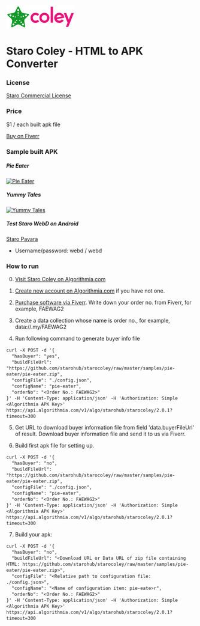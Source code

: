 ![StaroColey](https://github.com/starohub/starocoley/raw/master/resources/images/starocoley-64.png)

# Staro Coley - HTML to APK Converter

### License

[Staro Commercial License](https://github.com/starohub/starocoley/blob/master/LICENSE.md)

### Price

$1 / each built apk file

[Buy on Fiverr](https://www.fiverr.com/share/Yo6LLR)

### Sample built APK

##### Pie Eater

[![Pie Eater](https://github.com/starohub/starocoley/raw/master/samples/pie-eater/src/pie-eater.png)](https://github.com/starohub/starocoley/tree/master/samples/pie-eater)

##### Yummy Tales

[![Yummy Tales](https://github.com/starohub/starocoley/raw/master/samples/yummy-tales/src/yummy-tales.png)](https://github.com/starohub/starocoley/tree/master/samples/yummy-tales)

##### Test Staro WebD on Android

[Staro Payara](https://github.com/starohub/starocoley/raw/master/samples/payara/staropayara.apk)

* Username/password: webd / webd

### How to run

0. [Visit Staro Coley on Algorithmia.com](https://algorithmia.com/algorithms/starohub/starocoley)

1. [Create new account on Algorithmia.com](https://algorithmia.com/signup) if you have not one.

2. [Purchase software via Fiverr](https://www.fiverr.com/share/Yo6LLR). Write down your order no. from Fiverr, for example, FAEWAG2

3. Create a data collection whose name is order no., for example, data://.my/FAEWAG2

4. Run following command to generate buyer info file

```
curl -X POST -d '{
  "hasBuyer": "yes",
  "buildFileUrl": "https://github.com/starohub/starocoley/raw/master/samples/pie-eater/pie-eater.zip",
  "configFile": "./config.json",
  "configName": "pie-eater",
  "orderNo": "<Order No.: FAEWAG2>"
}' -H 'Content-Type: application/json' -H 'Authorization: Simple <Algorithmia APK Key>' https://api.algorithmia.com/v1/algo/starohub/starocoley/2.0.1?timeout=300
```

5. Get URL to download buyer information file from field 'data.buyerFileUrl' of result. Download buyer information file and send it to us via Fiverr.

6. Build first apk file for setting up.

```
curl -X POST -d '{
  "hasBuyer": "no",
  "buildFileUrl": "https://github.com/starohub/starocoley/raw/master/samples/pie-eater/pie-eater.zip",
  "configFile": "./config.json",
  "configName": "pie-eater",
  "orderNo": "<Order No.: FAEWAG2>"
}' -H 'Content-Type: application/json' -H 'Authorization: Simple <Algorithmia APK Key>' https://api.algorithmia.com/v1/algo/starohub/starocoley/2.0.1?timeout=300
```

7. Build your apk:

```
curl -X POST -d '{
  "hasBuyer": "no",
  "buildFileUrl": "<Download URL or Data URL of zip file containing HTML: https://github.com/starohub/starocoley/raw/master/samples/pie-eater/pie-eater.zip>",
  "configFile": "<Relative path to configuration file: ./config.json>",
  "configName": "<Name of configuration item: pie-eate>r",
  "orderNo": "<Order No.: FAEWAG2>"
}' -H 'Content-Type: application/json' -H 'Authorization: Simple <Algorithmia APK Key>' https://api.algorithmia.com/v1/algo/starohub/starocoley/2.0.1?timeout=300
```
